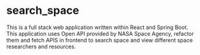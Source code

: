 # search_space
This is a full stack web application written within React and Spring Boot. This application uses Open API provided by NASA Space Agency, refactor them and fetch APIS in frontend to search space and view different space researchers and resources.
